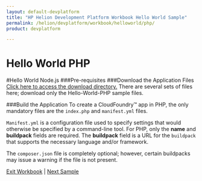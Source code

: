 ```yaml
---
layout: default-devplatform
title: "HP Helion Development Platform Workbook Hello World Sample"
permalink: /helion/devplatform/workbook/helloworld/php/
product: devplatform

---
```

# Hello World PHP
#Hello World Node.js
###Pre-requisites
###Download the Application Files
[Click here to access the download directory.](https://gitlab.gozer.hpcloud.net/developer-experience/sampleapps) There are several sets of files here; download only the Hello-World-PHP sample files.

###Build the Application
To create a CloudFoundry&trade; app in PHP, the only mandatory files are the `index.php` and `manifest.yml` files. 

`Manifest.yml` is a configuration file used to specify settings that would otherwise be specified by a command-line tool. For PHP, only the **name** and **buildpack** fields are required. The **buildpack** field is a URL for the `buildpack` that supports the necessary language and/or framework.

The `composer.json` file is completely optional; however, certain buildpacks may issue a warning if the file is not present.

[Exit Workbook](/helion/devplatform/) | [Next Sample](/helion/workbook/database/php/) 


